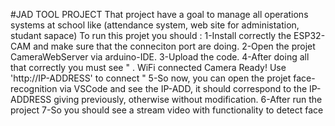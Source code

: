 #JAD TOOL PROJECT
That project have a goal to manage all operations systems at school like (attendance system, web site for administation, studant sapace) 
To run this projet you should :
  1-Install correctly the ESP32-CAM and make sure that the conneciton port are doing.
  2-Open the projet CameraWebServer via arduino-IDE.
  3-Upload the code.
  4-After doing all that correctly you must see "
        .
        WiFi connected
        Camera Ready! Use 'http://IP-ADDRESS' to connect
  "
  5-So now, you can open the projet face-recognition via VSCode and see the IP-ADD, it should correspond to the IP-ADDRESS giving previously, otherwise without modification.
  6-After run the project
  7-So you should see a stream video with functionality to detect face
  
